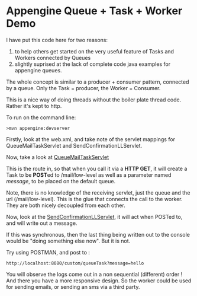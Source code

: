 Appengine Queue + Task + Worker Demo
=============================

I have put this code here for two reasons:
1) to help others get started on the very useful feature of Tasks and Workers connected by Queues
2) slightly suprised at the lack of complete code java examples for appengine queues.

The whole concept is similar to a producer + consumer pattern, connected by a queue. Only the Task = producer, the Worker = Consumer.

This is a nice way of doing threads without the boiler plate thread code. Rather it's kept to http.

To run on the command line:
```
>mvn appengine:devserver
```

Firstly, look at the web.xml, and take note of the servlet mappings for QueueMailTaskServlet and SendConfirmationLLServlet.

Now, take a look at  [QueueMailTaskServlet](./src/main/java/com/travellazy/servlets/QueueMailTaskServlet.java)

This is the route in, so that when you call it via a **HTTP GET**, it will create a Task to be **POST**ed to /mail/low-level
as well as a parameter named *message*, to be placed on the default queue.

Note, there is no knowledge of the receiving servlet, just the queue and the url (/mail/low-level). This is the glue that connects the call to the worker. They are both nicely decoupled from each other.

Now, look at the [SendConfirmationLLServlet](./src/main/java/com/travellazy/servlets/SendConfirmationLLServlet.java), it will act when POSTed to, and will write out a message.

If this was synchronous, then the last thing being written out to the console would be "doing something else now". But it is not.

Try using POSTMAN, and post to :

```
http://localhost:8080/custom/queueTask?message=hello
```

You will observe the logs come out in a non sequential (different) order ! And there you have a more responsive design. So the worker could be used for sending emails, or sending an sms via a third party.



